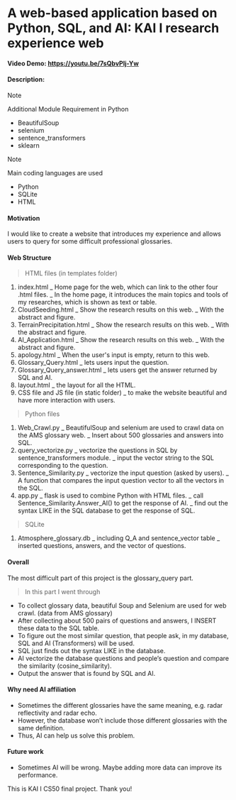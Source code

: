 # A web-based application based on Python, SQL, and AI: KAI I  research experience web
#### Video Demo:  <https://youtu.be/7sQbvPlj-Yw>
#### Description:

> [!NOTE]
> Additional Module Requirement in Python
* BeautifulSoup
* selenium
* sentence_transformers
* sklearn

> [!NOTE]
> Main coding languages are used
* Python
* SQLite
* HTML

#### Motivation
I would like to create a website that introduces my experience and allows users to query for some difficult professional glossaries.

#### Web Structure
> HTML files (in templates folder)
1. index.html
   _ Home page for the web, which can link to the other four .html files.
   _ In the home page, it introduces the main topics and tools of my researches, which is shown as text or table.
2. CloudSeeding.html
   _ Show the research results on this web.
   _ With the abstract and figure.
3. TerrainPrecipitation.html
   _ Show the research results on this web.
   _ With the abstract and figure.
4. AI_Application.html
   _ Show the research results on this web.
   _ With the abstract and figure.
5. apology.html
   _ When the user's input is empty, return to this web.
6. Glossary_Query.html
   _  lets users input the question.
7. Glossary_Query_answer.html
   _  lets users get the answer returned by SQL and AI.
8. layout.html
   _ the layout for all the HTML.
9. CSS file and JS file (in static folder)
   _ to make the website beautiful and have more interaction with users. 

> Python files
1. Web_Crawl.py
   _ BeautifulSoup and selenium are used to crawl data on the AMS glossary web.
   _ Insert about 500 glossaries and answers into SQL.
2. query_vectorize.py
   _ vectorize the questions in SQL by sentence_transformers module.
   _ input the vector string to the SQL corresponding to the question.
3. Sentence_Similarity.py
   _ vectorize the input question (asked by users).
   _ A function that compares the input question vector to all the vectors in the SQL.
4. app.py
   _ flask is used to combine Python with HTML files.
   _ call Sentence_Similarity.Answer_AI() to get the response of AI.
   _ find out the syntax LIKE in the SQL database to get the response of SQL.

> SQLite
1. Atmosphere_glossary.db
   _ including Q_A and sentence_vector table
   _ inserted questions, answers, and the vector of questions.


#### Overall
The most difficult part of this project is the glossary_query part.
> In this part I went through
* To collect glossary data, beautiful Soup and Selenium are used for web crawl. (data from AMS glossary)
* After collecting about 500 pairs of questions and answers, I INSERT these data to the SQL table.
* To figure out the most similar question, that people ask, in my database, SQL and AI (Transformers) will be used.
* SQL just finds out the syntax LIKE in the database.
* AI vectorize the database questions and people’s question and compare the similarity (cosine_similarity).
* Output the answer that is found by SQL and AI.

#### Why need AI affiliation
* Sometimes the different glossaries have the same meaning, e.g. radar reflectivity and radar echo.
* However, the database won’t include those different glossaries with the same definition.
* Thus, AI can help us solve this problem.

#### Future work
* Sometimes AI will be wrong. Maybe adding more data can improve its performance.

This is KAI I CS50 final project. Thank you!
